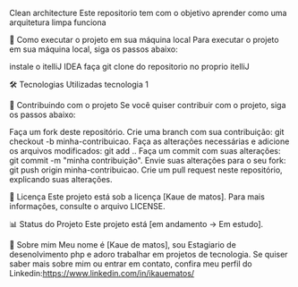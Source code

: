 Clean architecture
Este repositorio tem com o objetivo aprender como uma arquitetura limpa funciona

🚀 Como executar o projeto em sua máquina local
Para executar o projeto em sua máquina local, siga os passos abaixo:

instale o itelliJ IDEA
faça git clone do repositorio no proprio itelliJ

🛠️ Tecnologias Utilizadas
tecnologia 1

🤝 Contribuindo com o projeto
Se você quiser contribuir com o projeto, siga os passos abaixo:

Faça um fork deste repositório. Crie uma branch com sua contribuição: git checkout -b minha-contribuicao. Faça as alterações necessárias e adicione os arquivos modificados: git add .. Faça um commit com suas alterações: git commit -m "minha contribuição". Envie suas alterações para o seu fork: git push origin minha-contribuicao. Crie um pull request neste repositório, explicando suas alterações.

📝 Licença
Este projeto está sob a licença [Kaue de matos]. Para mais informações, consulte o arquivo LICENSE.

📊 Status do Projeto
Este projeto está [em andamento -> Em estudo].

📌 Sobre mim
Meu nome é [Kaue de matos], sou Estagiario de desenolvimento php e adoro trabalhar em projetos de tecnologia. Se quiser saber mais sobre mim ou entrar em contato, confira meu perfil do Linkedin:https://www.linkedin.com/in/ikauematos/
